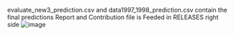 evaluate_new3_prediction.csv and data1997_1998_prediction.csv contain the final predictions
Report and Contribution file is Feeded in RELEASES right side
![image](https://github.com/RMan2323/Twins-of-The-Winds/assets/171505330/1dcb15a9-250a-4f57-bfcf-c0e4adf41408)

